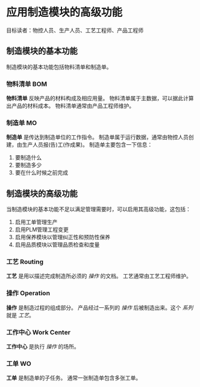 # 应用制造模块的高级功能

目标读者：物控人员、生产人员、工艺工程师、产品工程师

## 制造模块的基本功能

制造模块的基本功能包括物料清单和制造单。

### 物料清单 BOM

**物料清单** 反映产品的材料构成及相应用量。
物料清单属于主数据，可以据此计算出产品的材料成本。
物料清单通常由产品工程师维护。

### 制造单 MO

**制造单** 是传达到制造单位的工作指令。
制造单属于运行数据，通常由物控人员创建，由生产人员报(告)工(作成果)。
制造单主要包含一下信息：
1. 要制造什么
2. 要制造多少
3. 要在什么时候之前完成

## 制造模块的高级功能

当制造模块的基本功能不足以满足管理需要时，可以启用其高级功能，这包括：
1. 启用工单管理生产
2. 启用PLM管理工程变更
3. 启用保养模块以管理纠正性和预防性保养
4. 启用品质模块以管理品质检查和度量

### 工艺 Routing

**工艺** 是用以描述完成制造所必须的 *操作* 的文档。
工艺通常由工艺工程师维护。

### 操作 Operation

**操作** 是制造过程的组成部分。
产品经过一系列的 *操作* 后被制造出来。这个 *系列* 就是 *工艺*。

### 工作中心 Work Center

**工作中心** 是执行 *操作* 的场所。

### 工单 WO

**工单** 是制造单的子任务。
通常一张制造单包含多张工单。
